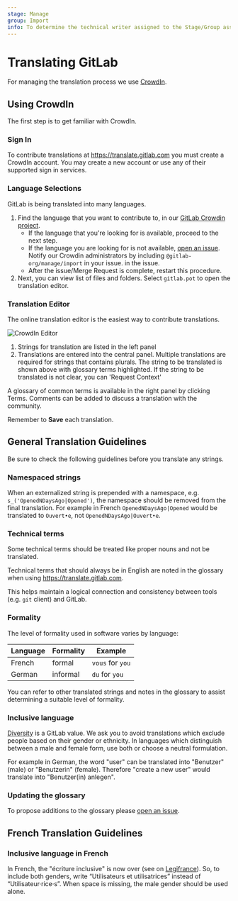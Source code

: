 ```yaml
---
stage: Manage
group: Import
info: To determine the technical writer assigned to the Stage/Group associated with this page, see https://about.gitlab.com/handbook/engineering/ux/technical-writing/#assignments
---
```


# Translating GitLab

For managing the translation process we use [CrowdIn](https://crowdin.com).

## Using CrowdIn

The first step is to get familiar with CrowdIn.

### Sign In

To contribute translations at <https://translate.gitlab.com>
you must create a CrowdIn account.
You may create a new account or use any of their supported sign in services.

### Language Selections

GitLab is being translated into many languages.

1. Find the language that you want to contribute to, in our
   [GitLab Crowdin project](https://crowdin.com/project/gitlab-ee).
   - If the language that you're looking for is available, proceed
     to the next step.
   - If the language you are looking for is not available,
      [open an issue](https://gitlab.com/gitlab-org/gitlab/-/issues?scope=all&utf8=✓&state=all&label_name[]=Category%3AInternationalization). Notify our Crowdin
      administrators by including `@gitlab-org/manage/import` in your issue.
      in the issue.
   - After the issue/Merge Request is complete, restart this procedure.
1. Next, you can view list of files and folders.
   Select `gitlab.pot` to open the translation editor.

### Translation Editor

The online translation editor is the easiest way to contribute translations.

![CrowdIn Editor](img/crowdin-editor.png)

1. Strings for translation are listed in the left panel
1. Translations are entered into the central panel.
  Multiple translations are required for strings that contains plurals.
  The string to be translated is shown above with glossary terms highlighted.
  If the string to be translated is not clear, you can 'Request Context'

A glossary of common terms is available in the right panel by clicking Terms.
Comments can be added to discuss a translation with the community.

Remember to **Save** each translation.

## General Translation Guidelines

Be sure to check the following guidelines before you translate any strings.

### Namespaced strings

When an externalized string is prepended with a namespace, e.g.
`s_('OpenedNDaysAgo|Opened')`, the namespace should be removed from the final
translation.
For example in French `OpenedNDaysAgo|Opened` would be translated to
`Ouvert•e`, not `OpenedNDaysAgo|Ouvert•e`.

### Technical terms

Some technical terms should be treated like proper nouns and not be translated.

Technical terms that should always be in English are noted in the glossary when
using <https://translate.gitlab.com>.

This helps maintain a logical connection and consistency between tools (e.g.
`git` client) and GitLab.

### Formality

The level of formality used in software varies by language:

| Language | Formality | Example |
| -------- | --------- | ------- |
| French | formal | `vous` for `you` |
| German | informal | `du` for `you` |

You can refer to other translated strings and notes in the glossary to assist
determining a suitable level of formality.

### Inclusive language

[Diversity](https://about.gitlab.com/handbook/values/#diversity) is a GitLab value.
We ask you to avoid translations which exclude people based on their gender or
ethnicity.
In languages which distinguish between a male and female form, use both or
choose a neutral formulation.

<!-- vale gitlab.Spelling = NO -->
For example in German, the word "user" can be translated into "Benutzer" (male) or "Benutzerin" (female).
Therefore "create a new user" would translate into "Benutzer(in) anlegen".
<!-- vale gitlab.Spelling = YES -->

### Updating the glossary

To propose additions to the glossary please
[open an issue](https://gitlab.com/gitlab-org/gitlab/-/issues?scope=all&utf8=✓&state=all&label_name[]=Category%3AInternationalization).

## French Translation Guidelines

### Inclusive language in French

<!-- vale gitlab.Spelling = NO -->
In French, the "écriture inclusive" is now over (see on [Legifrance](https://www.legifrance.gouv.fr/jorf/id/JORFTEXT000036068906/)).
So, to include both genders, write “Utilisateurs et utilisatrices” instead of “Utilisateur·rice·s”.
When space is missing, the male gender should be used alone.
<!-- vale gitlab.Spelling = YES -->
